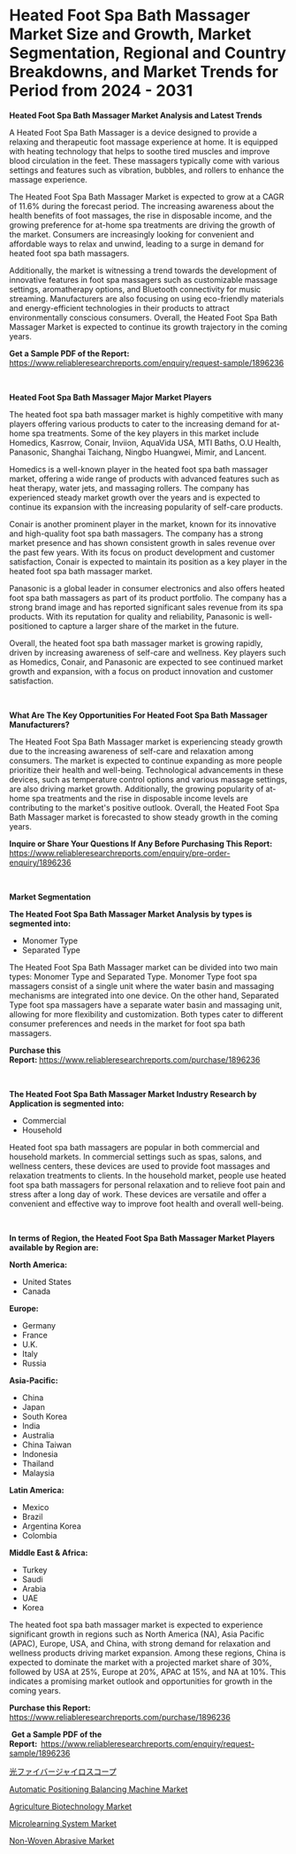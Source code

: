 <p><h1>Heated Foot Spa Bath Massager Market Size and Growth, Market Segmentation, Regional and Country Breakdowns, and Market Trends for Period from 2024 -  2031</h1></p><p><strong>Heated Foot Spa Bath Massager Market Analysis and Latest Trends</strong></p>
<p><p>A Heated Foot Spa Bath Massager is a device designed to provide a relaxing and therapeutic foot massage experience at home. It is equipped with heating technology that helps to soothe tired muscles and improve blood circulation in the feet. These massagers typically come with various settings and features such as vibration, bubbles, and rollers to enhance the massage experience.</p><p>The Heated Foot Spa Bath Massager Market is expected to grow at a CAGR of 11.6% during the forecast period. The increasing awareness about the health benefits of foot massages, the rise in disposable income, and the growing preference for at-home spa treatments are driving the growth of the market. Consumers are increasingly looking for convenient and affordable ways to relax and unwind, leading to a surge in demand for heated foot spa bath massagers.</p><p>Additionally, the market is witnessing a trend towards the development of innovative features in foot spa massagers such as customizable massage settings, aromatherapy options, and Bluetooth connectivity for music streaming. Manufacturers are also focusing on using eco-friendly materials and energy-efficient technologies in their products to attract environmentally conscious consumers. Overall, the Heated Foot Spa Bath Massager Market is expected to continue its growth trajectory in the coming years.</p></p>
<p><strong>Get a Sample PDF of the Report:&nbsp;</strong> <a href="https://www.reliableresearchreports.com/enquiry/request-sample/1896236">https://www.reliableresearchreports.com/enquiry/request-sample/1896236</a></p>
<p>&nbsp;</p>
<p><strong>Heated Foot Spa Bath Massager Major Market Players</strong></p>
<p><p>The heated foot spa bath massager market is highly competitive with many players offering various products to cater to the increasing demand for at-home spa treatments. Some of the key players in this market include Homedics, Kasrrow, Conair, Inviion, AquaVida USA, MTI Baths, O.U Health, Panasonic, Shanghai Taichang, Ningbo Huangwei, Mimir, and Lancent.</p><p>Homedics is a well-known player in the heated foot spa bath massager market, offering a wide range of products with advanced features such as heat therapy, water jets, and massaging rollers. The company has experienced steady market growth over the years and is expected to continue its expansion with the increasing popularity of self-care products.</p><p>Conair is another prominent player in the market, known for its innovative and high-quality foot spa bath massagers. The company has a strong market presence and has shown consistent growth in sales revenue over the past few years. With its focus on product development and customer satisfaction, Conair is expected to maintain its position as a key player in the heated foot spa bath massager market.</p><p>Panasonic is a global leader in consumer electronics and also offers heated foot spa bath massagers as part of its product portfolio. The company has a strong brand image and has reported significant sales revenue from its spa products. With its reputation for quality and reliability, Panasonic is well-positioned to capture a larger share of the market in the future.</p><p>Overall, the heated foot spa bath massager market is growing rapidly, driven by increasing awareness of self-care and wellness. Key players such as Homedics, Conair, and Panasonic are expected to see continued market growth and expansion, with a focus on product innovation and customer satisfaction.</p></p>
<p>&nbsp;</p>
<p><strong>What Are The Key Opportunities For Heated Foot Spa Bath Massager Manufacturers?</strong></p>
<p><p>The Heated Foot Spa Bath Massager market is experiencing steady growth due to the increasing awareness of self-care and relaxation among consumers. The market is expected to continue expanding as more people prioritize their health and well-being. Technological advancements in these devices, such as temperature control options and various massage settings, are also driving market growth. Additionally, the growing popularity of at-home spa treatments and the rise in disposable income levels are contributing to the market's positive outlook. Overall, the Heated Foot Spa Bath Massager market is forecasted to show steady growth in the coming years.</p></p>
<p><strong>Inquire or Share Your Questions If Any Before Purchasing This Report:</strong> <a href="https://www.reliableresearchreports.com/enquiry/pre-order-enquiry/1896236">https://www.reliableresearchreports.com/enquiry/pre-order-enquiry/1896236</a></p>
<p>&nbsp;</p>
<p><strong>Market Segmentation</strong></p>
<p><strong>The Heated Foot Spa Bath Massager Market Analysis by types is segmented into:</strong></p>
<p><ul><li>Monomer Type</li><li>Separated Type</li></ul></p>
<p><p>The Heated Foot Spa Bath Massager market can be divided into two main types: Monomer Type and Separated Type. Monomer Type foot spa massagers consist of a single unit where the water basin and massaging mechanisms are integrated into one device. On the other hand, Separated Type foot spa massagers have a separate water basin and massaging unit, allowing for more flexibility and customization. Both types cater to different consumer preferences and needs in the market for foot spa bath massagers.</p></p>
<p><strong>Purchase this Report:&nbsp;</strong><a href="https://www.reliableresearchreports.com/purchase/1896236">https://www.reliableresearchreports.com/purchase/1896236</a></p>
<p>&nbsp;</p>
<p><strong>The Heated Foot Spa Bath Massager Market Industry Research by Application is segmented into:</strong></p>
<p><ul><li>Commercial</li><li>Household</li></ul></p>
<p><p>Heated foot spa bath massagers are popular in both commercial and household markets. In commercial settings such as spas, salons, and wellness centers, these devices are used to provide foot massages and relaxation treatments to clients. In the household market, people use heated foot spa bath massagers for personal relaxation and to relieve foot pain and stress after a long day of work. These devices are versatile and offer a convenient and effective way to improve foot health and overall well-being.</p></p>
<p>&nbsp;</p>
<p><strong>In terms of Region, the Heated Foot Spa Bath Massager Market Players available by Region are:</strong></p>
<p>
    <p> <strong> North America: </strong>
        <ul>
            <li>United States</li>
            <li>Canada</li>
        </ul>
        </p> 
    <p> <strong> Europe: </strong>
        <ul>
            <li>Germany</li>
            <li>France</li>
            <li>U.K.</li>
            <li>Italy</li>
            <li>Russia</li>
        </ul>
        </p> 
    <p> <strong> Asia-Pacific: </strong>
        <ul>
            <li>China</li>
            <li>Japan</li>
            <li>South Korea</li>
            <li>India</li>
            <li>Australia</li>
            <li>China Taiwan</li>
            <li>Indonesia</li>
            <li>Thailand</li>
            <li>Malaysia</li>
        </ul>
        </p> 
    <p> <strong> Latin America: </strong>
        <ul>
            <li>Mexico</li>
            <li>Brazil</li>
            <li>Argentina Korea</li>
            <li>Colombia</li>
        </ul>
        </p> 
    <p> <strong> Middle East & Africa: </strong>
        <ul>
            <li>Turkey</li>
            <li>Saudi</li>
            <li>Arabia</li>
            <li>UAE</li>
            <li>Korea</li>
        </ul>
    </p>
    </p>
<p><p>The heated foot spa bath massager market is expected to experience significant growth in regions such as North America (NA), Asia Pacific (APAC), Europe, USA, and China, with strong demand for relaxation and wellness products driving market expansion. Among these regions, China is expected to dominate the market with a projected market share of 30%, followed by USA at 25%, Europe at 20%, APAC at 15%, and NA at 10%. This indicates a promising market outlook and opportunities for growth in the coming years.</p></p>
<p><strong>Purchase this Report: </strong><a href="https://www.reliableresearchreports.com/purchase/1896236">https://www.reliableresearchreports.com/purchase/1896236</a></p>
<p>&nbsp;<strong>Get a Sample PDF of the Report:&nbsp;&nbsp;</strong><a href="https://www.reliableresearchreports.com/enquiry/request-sample/1896236">https://www.reliableresearchreports.com/enquiry/request-sample/1896236</a></p>
<p><strong></strong></p>
<p><p><a href="https://medium.com/@adrianapaucek2023/%E5%85%89%E3%83%95%E3%82%A1%E3%82%A4%E3%83%90%E3%82%B8%E3%83%A3%E3%82%A4%E3%83%AD%E3%82%B9%E3%82%B3%E3%83%BC%E3%83%97%E3%81%AE%E5%B8%82%E5%A0%B4%E5%88%86%E6%9E%90%E3%81%A82024%E5%B9%B4%E3%81%8B%E3%82%892031%E5%B9%B4%E3%81%BE%E3%81%A7%E3%81%AE%E3%82%B5%E3%82%A4%E3%82%BA%E4%BA%88%E6%B8%AC-ed9cbbbda8da">光ファイバージャイロスコープ</a></p><p><a href="https://natural-crush-b99.notion.site/Automatic-Positioning-Balancing-Machine-Market-Growth-Market-Trends-COVID-19-Impact-and-Forecasts-d1dc36a980654d2d9e56415429c8d1ba">Automatic Positioning Balancing Machine Market</a></p><p><a href="https://view.publitas.com/reportprime-1/agriculture-biotechnology-market-growth-market-trends-covid-19-impact-and-forecasts-for-period-from-2024-2031/">Agriculture Biotechnology Market</a></p><p><a href="https://github.com/danielneavesallisons03mba/Market-Research-Report-List-1/blob/main/microlearning-system-market.md">Microlearning System Market</a></p><p><a href="https://simplistic-meeting-7ee.notion.site/Non-Woven-Abrasive-Market-Size-Furnishes-Valuable-Information-Encompassing-Market-Share-Market-Tren-d701e1aeea674767bd2c088156aee31d">Non-Woven Abrasive Market</a></p></p>